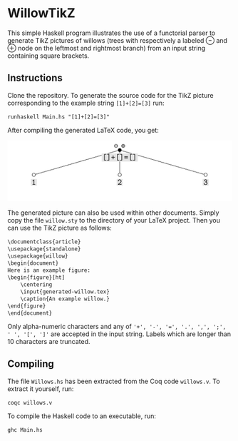 # WillowTikZ

This simple Haskell program illustrates the use of a functorial parser to generate TikZ pictures of willows (trees with respectively a labeled $\scriptstyle\ominus$ and $\scriptstyle\oplus$ node on the leftmost and rightmost branch) from an input string containing square brackets.

## Instructions

Clone the repository. To generate the source code for the TikZ picture corresponding to the example string `[1]+[2]=[3]` run:

```
runhaskell Main.hs "[1]+[2]=[3]"
```

After compiling the generated LaTeX code, you get:

![](example.png)

The generated picture can also be used within other documents. Simply copy the file `willow.sty` to the directory of your LaTeX project. Then you can use the TikZ picture as follows:

```
\documentclass{article}
\usepackage{standalone}
\usepackage{willow}
\begin{document}
Here is an example figure:
\begin{figure}[ht]
	\centering
	\input{generated-willow.tex}
	\caption{An example willow.}
\end{figure}
\end{document}
```

Only alpha-numeric characters and any of `'+', '-', '=', '.', ',', ';', ' ', '[', ']'` are accepted in the input string. Labels which are longer than 10 characters are truncated.

## Compiling

The file `Willows.hs` has been extracted from the Coq code `willows.v`. To extract it yourself, run:

```
coqc willows.v
```

To compile the Haskell code to an executable, run:

```
ghc Main.hs
```

